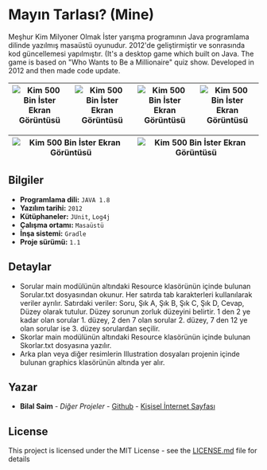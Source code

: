 # Mayın Tarlası? (Mine)

Meşhur Kim Milyoner Olmak İster yarışma programının Java programlama dilinde yazılmış masaüstü oyunudur. 2012'de geliştirmiştir ve sonrasında kod güncellemesi yapılmıştır. (It's a desktop game which built on Java. The game is based on "Who Wants to Be a Millionaire" quiz show. Developed in 2012 and then made code update.

![Kim 500 Bin İster Ekran Görüntüsü](https://bilalsaim.com/projeler/MayinTarlasi1.png)            |  ![Kim 500 Bin İster Ekran Görüntüsü](https://bilalsaim.com/projeler/MayinTarlasi2.png) | ![Kim 500 Bin İster Ekran Görüntüsü](https://bilalsaim.com/projeler/MayinTarlasi3.png)| ![Kim 500 Bin İster Ekran Görüntüsü](https://bilalsaim.com/projeler/MayinTarlasi4.png)
:-------------------------:|:-------------------------:|:-------------------------:|:-------------------------:
 
![Kim 500 Bin İster Ekran Görüntüsü](https://bilalsaim.com/projeler/MayinTarlasi5.png)| ![Kim 500 Bin İster Ekran Görüntüsü](https://bilalsaim.com/projeler/MayinTarlasi6.png)
:-------------------------:|:-------------------------:

## Bilgiler

* **Programlama dili:** `JAVA 1.8`
* **Yazılım tarihi:** `2012`
* **Kütüphaneler:** `JUnit`, `Log4j`
* **Çalışma ortamı:** `Masaüstü`
* **İnşa sistemi:** `Gradle`
* **Proje sürümü:** `1.1`

## Detaylar

* Sorular main modülünün altındaki Resource klasörünün içinde bulunan Sorular.txt dosyasından okunur. Her satırda tab karakterleri kullanılarak veriler ayrılır. Satırdaki veriler: Soru, Şık A, Şık B, Şık C, Şık D, Cevap, Düzey olarak tutulur. Düzey sorunun zorluk düzeyini belirtir. 1 den 2 ye kadar olan sorular 1. düzey, 2 den 7 olan sorular 2. düzey, 7 den 12 ye olan sorular ise 3. düzey sorulardan seçilir.
* Skorlar main modülünün altındaki Resource klasörünün içinde bulunan Skorlar.txt dosyasına yazılır.
* Arka plan veya diğer resimlerin Illustration dosyaları projenin içinde bulunan graphics klasörünün altında yer alır.

## Yazar

* **Bilal Saim** - *Diğer Projeler* - [Github](https://github.com/bilalsaim) - [Kişisel İnternet Sayfası](https://github.com/bilalsaim)

## License

This project is licensed under the MIT License - see the [LICENSE.md](LICENSE.md) file for details
